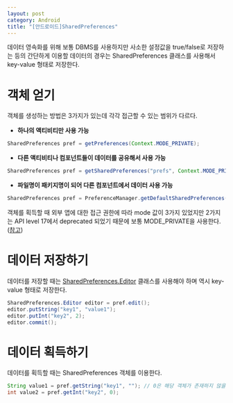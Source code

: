 ```yaml
---
layout: post
category: Android
title: "[안드로이드]SharedPreferences"
---
```


데이터 영속화를 위해 보통 DBMS를 사용하지만 사소한 설정값을 true/false로 저장하는 등의 간단하게 이용할 데이터의 경우는 SharedPreferences 클래스를 사용해서 key-value 형태로 저장한다.

# 객체 얻기

객체를 생성하는 방법은 3가지가 있는데 각각 접근할 수 있는 범위가 다르다.

* **하나의 액티비티만 사용 가능**

```java
SharedPreferences pref = getPreferences(Context.MODE_PRIVATE);
```

* **다른 액티비티나 컴포넌트들이 데이터를 공유해서 사용 가능**

```java
SharedPreferences pref = getSharedPreferences("prefs", Context.MODE_PRIVATE);
```

* **파일명이 패키지명이 되어 다른 컴포넌트에서 데이터 사용 가능**

```java
SharedPreferences pref = PreferenceManager.getDefaultSharedPreferences(this);
```

객체를 획득할 때 외부 앱에 대한 접근 권한에 따라 mode 값이 3가지 있었지만 2가지는 API level 17에서 deprecated 되었기 때문에 보통 MODE_PRIVATE을 사용한다. ([참고](https://developer.android.com/reference/android/content/Context#MODE_WORLD_READABLE))



# 데이터 저장하기

데이터를 저장할 때는 [SharedPreferences.Editor](https://developer.android.com/reference/android/content/SharedPreferences.Editor) 클래스를 사용해야 하며 역시 key-value 형태로 저장한다.

```java
SharedPreferences.Editor editor = pref.edit();
editor.putString("key1", "value1");
editor.putInt("key2", 2);
editor.commit();
```



# 데이터 획득하기

데이터를 획득할 때는 SharedPreferences 객체를 이용한다.

```java
String value1 = pref.getString("key1", ""); // 0은 해당 객체가 존재하지 않을 때 리턴값
int value2 = pref.getInt("key2", 0);
```

